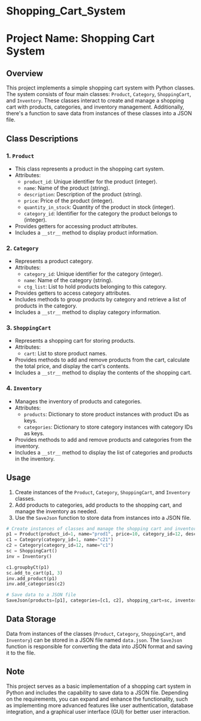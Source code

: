 # Shopping_Cart_System
# Project Name: Shopping Cart System

## Overview

This project implements a simple shopping cart system with Python classes. The system consists of four main classes: `Product`, `Category`, `ShoppingCart`, and `Inventory`. These classes interact to create and manage a shopping cart with products, categories, and inventory management. Additionally, there's a function to save data from instances of these classes into a JSON file.

## Class Descriptions

### 1. `Product`

- This class represents a product in the shopping cart system.
- Attributes:
  - `product_id`: Unique identifier for the product (integer).
  - `name`: Name of the product (string).
  - `description`: Description of the product (string).
  - `price`: Price of the product (integer).
  - `quantity_in_stock`: Quantity of the product in stock (integer).
  - `category_id`: Identifier for the category the product belongs to (integer).
- Provides getters for accessing product attributes.
- Includes a `__str__` method to display product information.

### 2. `Category`

- Represents a product category.
- Attributes:
  - `category_id`: Unique identifier for the category (integer).
  - `name`: Name of the category (string).
  - `ctg_list`: List to hold products belonging to this category.
- Provides getters to access category attributes.
- Includes methods to group products by category and retrieve a list of products in the category.
- Includes a `__str__` method to display category information.

### 3. `ShoppingCart`

- Represents a shopping cart for storing products.
- Attributes:
  - `cart`: List to store product names.
- Provides methods to add and remove products from the cart, calculate the total price, and display the cart's contents.
- Includes a `__str__` method to display the contents of the shopping cart.

### 4. `Inventory`

- Manages the inventory of products and categories.
- Attributes:
  - `products`: Dictionary to store product instances with product IDs as keys.
  - `categories`: Dictionary to store category instances with category IDs as keys.
- Provides methods to add and remove products and categories from the inventory.
- Includes a `__str__` method to display the list of categories and products in the inventory.

## Usage

1. Create instances of the `Product`, `Category`, `ShoppingCart`, and `Inventory` classes.
2. Add products to categories, add products to the shopping cart, and manage the inventory as needed.
3. Use the `SaveJson` function to store data from instances into a JSON file.

```python
# Create instances of classes and manage the shopping cart and inventory
p1 = Product(product_id=1, name="prod1", price=10, category_id=12, description="hahaha", quantity_in_stock=1)
c1 = Category(category_id=1, name="c21")
c2 = Category(category_id=12, name="c1")
sc = ShoppingCart()
inv = Inventory()

c1.groupbyCt(p1)
sc.add_to_cart(p1, 3)
inv.add_product(p1)
inv.add_categories(c2)

# Save data to a JSON file
SaveJson(products=[p1], categories=[c1, c2], shopping_cart=sc, inventory=inv)
```

## Data Storage

Data from instances of the classes (`Product`, `Category`, `ShoppingCart`, and `Inventory`) can be stored in a JSON file named `data.json`. The `SaveJson` function is responsible for converting the data into JSON format and saving it to the file.

## Note

This project serves as a basic implementation of a shopping cart system in Python and includes the capability to save data to a JSON file. Depending on the requirements, you can expand and enhance the functionality, such as implementing more advanced features like user authentication, database integration, and a graphical user interface (GUI) for better user interaction.
